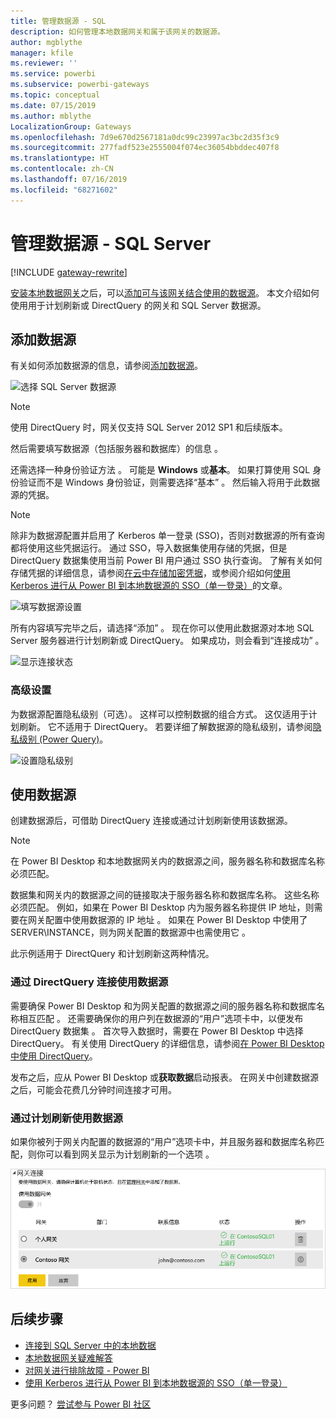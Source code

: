 ```yaml
---
title: 管理数据源 - SQL
description: 如何管理本地数据网关和属于该网关的数据源。
author: mgblythe
manager: kfile
ms.reviewer: ''
ms.service: powerbi
ms.subservice: powerbi-gateways
ms.topic: conceptual
ms.date: 07/15/2019
ms.author: mblythe
LocalizationGroup: Gateways
ms.openlocfilehash: 7d9e670d2567181a0dc99c23997ac3bc2d35f3c9
ms.sourcegitcommit: 277fadf523e2555004f074ec36054bbddec407f8
ms.translationtype: HT
ms.contentlocale: zh-CN
ms.lasthandoff: 07/16/2019
ms.locfileid: "68271602"
---
```

# <a name="manage-your-data-source---sql-server"></a>管理数据源 - SQL Server

[!INCLUDE [gateway-rewrite](includes/gateway-rewrite.md)]

[安装本地数据网关](/data-integration/gateway/service-gateway-install)之后，可以[添加可与该网关结合使用的数据源](service-gateway-data-sources.md#add-a-data-source)。 本文介绍如何使用用于计划刷新或 DirectQuery 的网关和 SQL Server 数据源。

## <a name="add-a-data-source"></a>添加数据源

有关如何添加数据源的信息，请参阅[添加数据源](service-gateway-data-sources.md#add-a-data-source)。

![选择 SQL Server 数据源](media/service-gateway-enterprise-manage-sql/datasourcesettings2.png)

> [!NOTE]
> 使用 DirectQuery 时，网关仅支持 SQL Server 2012 SP1  和后续版本。

然后需要填写数据源（包括服务器和数据库）的信息   。  

还需选择一种身份验证方法  。 可能是 **Windows** 或**基本**。 如果打算使用 SQL 身份验证而不是 Windows 身份验证，则需要选择“基本”  。 然后输入将用于此数据源的凭据。

> [!NOTE]
> 除非为数据源配置并启用了 Kerberos 单一登录 (SSO)，否则对数据源的所有查询都将使用这些凭据运行。 通过 SSO，导入数据集使用存储的凭据，但是 DirectQuery 数据集使用当前 Power BI 用户通过 SSO 执行查询。 了解有关如何存储凭据的详细信息，请参阅[在云中存储加密凭据](service-gateway-data-sources.md#storing-encrypted-credentials-in-the-cloud)，或参阅介绍如何[使用 Kerberos 进行从 Power BI 到本地数据源的 SSO（单一登录）](service-gateway-sso-kerberos.md)的文章。

![填写数据源设置](media/service-gateway-enterprise-manage-sql/datasourcesettings3.png)

所有内容填写完毕之后，请选择“添加”  。 现在你可以使用此数据源对本地 SQL Server 服务器进行计划刷新或 DirectQuery。 如果成功，则会看到“连接成功”  。

![显示连接状态](media/service-gateway-enterprise-manage-sql/datasourcesettings4.png)

### <a name="advanced-settings"></a>高级设置

为数据源配置隐私级别（可选）。 这样可以控制数据的组合方式。 这仅适用于计划刷新。 它不适用于 DirectQuery。 若要详细了解数据源的隐私级别，请参阅[隐私级别 (Power Query)](https://support.office.com/article/Privacy-levels-Power-Query-CC3EDE4D-359E-4B28-BC72-9BEE7900B540)。

![设置隐私级别](media/service-gateway-enterprise-manage-sql/datasourcesettings9.png)

## <a name="using-the-data-source"></a>使用数据源

创建数据源后，可借助 DirectQuery 连接或通过计划刷新使用该数据源。

> [!NOTE]
> 在 Power BI Desktop 和本地数据网关内的数据源之间，服务器名称和数据库名称必须匹配。

数据集和网关内的数据源之间的链接取决于服务器名称和数据库名称。 这些名称必须匹配。 例如，如果在 Power BI Desktop 内为服务器名称提供 IP 地址，则需要在网关配置中使用数据源的 IP 地址  。 如果在 Power BI Desktop 中使用了 SERVER\INSTANCE，则为网关配置的数据源中也需使用它  。

此示例适用于 DirectQuery 和计划刷新这两种情况。

### <a name="using-the-data-source-with-directquery-connections"></a>通过 DirectQuery 连接使用数据源

需要确保 Power BI Desktop 和为网关配置的数据源之间的服务器名称和数据库名称相互匹配  。 还需要确保你的用户列在数据源的“用户”选项卡中，以便发布 DirectQuery 数据集  。 首次导入数据时，需要在 Power BI Desktop 中选择 DirectQuery。 有关使用 DirectQuery 的详细信息，请参阅[在 Power BI Desktop 中使用 DirectQuery](desktop-use-directquery.md)。

发布之后，应从 Power BI Desktop 或**获取数据**启动报表。 在网关中创建数据源之后，可能会花费几分钟时间连接才可用。

### <a name="using-the-data-source-with-scheduled-refresh"></a>通过计划刷新使用数据源

如果你被列于网关内配置的数据源的“用户”选项卡中，并且服务器和数据库名称匹配，则你可以看到网关显示为计划刷新的一个选项  。

![显示用户](media/service-gateway-enterprise-manage-sql/powerbi-gateway-enterprise-schedule-refresh.png)

## <a name="next-steps"></a>后续步骤

* [连接到 SQL Server 中的本地数据](service-gateway-sql-tutorial.md)
* [本地数据网关疑难解答](/data-integration/gateway/service-gateway-tshoot)
* [对网关进行排除故障 - Power BI](service-gateway-onprem-tshoot.md)
* [使用 Kerberos 进行从 Power BI 到本地数据源的 SSO（单一登录）](service-gateway-sso-kerberos.md)

更多问题？ [尝试参与 Power BI 社区](http://community.powerbi.com/)

